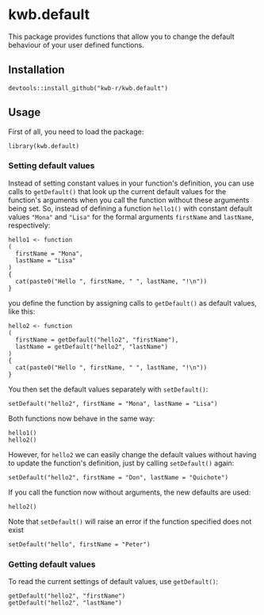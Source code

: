 # kwb.default

This package provides functions that allow you to change the default behaviour of your user defined functions. 

## Installation

```{r}
devtools::install_github("kwb-r/kwb.default")
```

## Usage

First of all, you need to load the package:

```{r}
library(kwb.default)
```

### Setting default values

Instead of setting constant values in your function's definition, you can use calls to `getDefault()` that look up the current default values for the function's arguments when you call the function without these arguments being set. So, instead of defining a function `hello1()` with constant default values `"Mona"` and `"Lisa"` for the formal arguments `firstName` and `lastName`, respectively:

```{r}
hello1 <- function
(
  firstName = "Mona", 
  lastName = "Lisa"
) 
{
  cat(paste0("Hello ", firstName, " ", lastName, "!\n"))
}
```

you define the function by assigning calls to `getDefault()` as default values, like this:

```{r}
hello2 <- function
(
  firstName = getDefault("hello2", "firstName"),
  lastName = getDefault("hello2", "lastName")
) 
{
  cat(paste0("Hello ", firstName, " ", lastName, "!\n"))
}
```

You then set the default values separately with `setDefault()`:

```{r}
setDefault("hello2", firstName = "Mona", lastName = "Lisa")
```

Both functions now behave in the same way:

```{r}
hello1()
hello2()
```

However, for `hello2` we can easily change the default values without having to update the function's definition, just by calling `setDefault()` again:

```{r}
setDefault("hello2", firstName = "Don", lastName = "Quichote")
```

If you call the function now without arguments, the new defaults are used:

```{r}
hello2()
```

Note that `setDefault()` will raise an error if the function specified does not exist

```{r}
setDefault("hello", firstName = "Peter")
```

### Getting default values

To read the current settings of default values, use `getDefault()`:

```{r}
getDefault("hello2", "firstName")
getDefault("hello2", "lastName")
```
